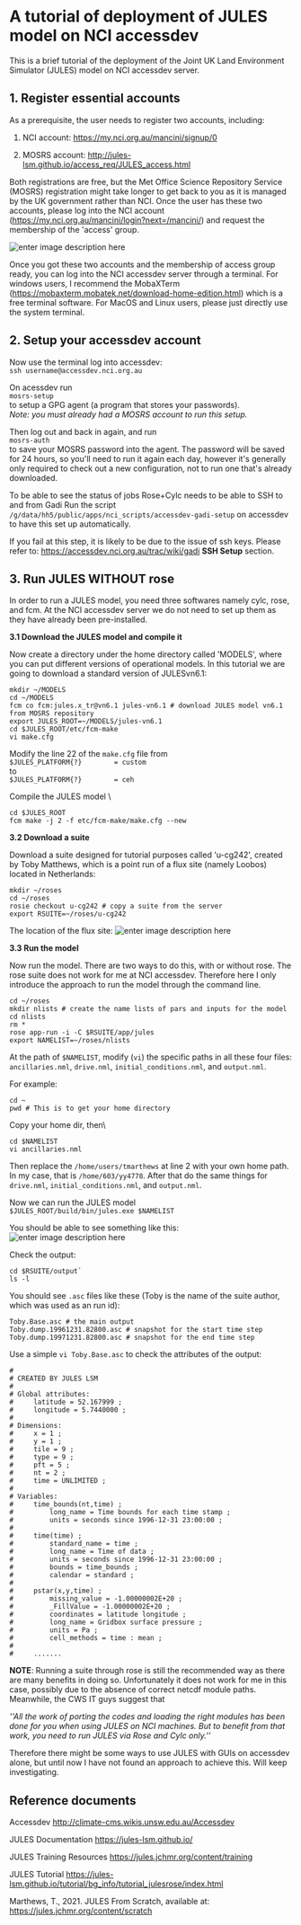 ﻿# A tutorial of deployment of JULES model on NCI accessdev

This is a brief tutorial of the deployment of the Joint UK Land Environment Simulator (JULES) model on NCI accessdev server.

## 1. Register essential accounts
As a prerequisite, the user needs to register two accounts, including:

1. NCI account: https://my.nci.org.au/mancini/signup/0

2. MOSRS account: http://jules-lsm.github.io/access_req/JULES_access.html

Both registrations are free, but the Met Office Science Repository Service (MOSRS) registration might take longer to get back to you as it is managed by the UK government rather than NCI. Once the user has these two accounts, please log into the NCI account (https://my.nci.org.au/mancini/login?next=/mancini/) and request the membership of the 'access' group.

![enter image description here](https://github.com/yuyi13/JULES-Deployment/blob/main/images/1_find_project.png?raw=true)

Once you got these two accounts and the membership of access group ready, you can log into the NCI accessdev server through a terminal. For windows users, I recommend the MobaXTerm (https://mobaxterm.mobatek.net/download-home-edition.html) which is a free terminal software. For MacOS and Linux users, please just directly use the system terminal.

## 2. Setup your accessdev account

Now use the terminal log into accessdev:\
`ssh username@accessdev.nci.org.au`

On acessdev run\
`mosrs-setup`\
to setup a GPG agent (a program that stores your passwords).\
*Note: you must already had a MOSRS account to run this setup.*

Then log out and back in again, and run\
`mosrs-auth`\
to save your MOSRS password into the agent. The password will be saved for 24 hours, so you'll need to run it again each day, however it's generally only required to check out a new configuration, not to run one that's already downloaded.

To be able to see the status of jobs Rose+Cylc needs to be able to SSH to and from Gadi
Run the script `/g/data/hh5/public/apps/nci_scripts/accessdev-gadi-setup` on accessdev to have this set up automatically.

If you fail at this step, it is likely to be due to the issue of ssh keys. Please refer to: https://accessdev.nci.org.au/trac/wiki/gadi **SSH Setup** section.

## 3. Run JULES WITHOUT rose
In order to run a JULES model, you need three softwares namely cylc, rose, and fcm. At the NCI accessdev server we do not need to set up them as they have already been pre-installed.

**3.1 Download the JULES model and compile it**

Now create a directory under the home directory called 'MODELS', where you can put different versions of operational models. In this tutorial we are going to download a standard version of JULESvn6.1:
```
mkdir ~/MODELS
cd ~/MODELS
fcm co fcm:jules.x_tr@vn6.1 jules-vn6.1 # download JULES model vn6.1 from MOSRS repository
export JULES_ROOT=~/MODELS/jules-vn6.1
cd $JULES_ROOT/etc/fcm-make
vi make.cfg
```

Modify the line 22 of the `make.cfg` file from\
`$JULES_PLATFORM{?}        = custom`\
to\
`$JULES_PLATFORM{?}        = ceh`

Compile the JULES model \
```
cd $JULES_ROOT
fcm make -j 2 -f etc/fcm-make/make.cfg --new
```

**3.2 Download a suite**

Download a suite designed for tutorial purposes called 'u-cg242', created by Toby Matthews, which is a point run of a flux site (namely Loobos) located in Netherlands:
```
mkdir ~/roses
cd ~/roses
rosie checkout u-cg242 # copy a suite from the server
export RSUITE=~/roses/u-cg242
```

The location of the flux site:
![enter image description here](https://github.com/yuyi13/JULES-Deployment/blob/main/images/3_flux_site.png?raw=true)

**3.3 Run the model**

Now run the model. There are two ways to do this, with or without rose. The rose suite does not work for me at NCI accessdev. Therefore here I only introduce the approach to run the model through the command line.
```
cd ~/roses
mkdir nlists # create the name lists of pars and inputs for the model
cd nlists
rm *
rose app-run -i -C $RSUITE/app/jules
export NAMELIST=~/roses/nlists
```

At the path of `$NAMELIST`, modify (`vi`) the specific paths in all these four files: `ancillaries.nml`, `drive.nml`, `initial_conditions.nml`, and `output.nml`.

For example:
```
cd ~
pwd # This is to get your home directory
```

Copy your home dir, then\
```
cd $NAMELIST
vi ancillaries.nml
```

Then replace the `/home/users/tmarthews` at line 2 with your own home path. In my case, that is `/home/603/yy4778`. After that do the same things for `drive.nml`, `initial_conditions.nml`, and `output.nml`.

Now we can run the JULES model\
`$JULES_ROOT/build/bin/jules.exe $NAMELIST`

You should be able to see something like this:
![enter image description here](https://github.com/yuyi13/JULES-Deployment/blob/main/images/2_JULES_run.png?raw=true)

Check the output:
```
cd $RSUITE/output`
ls -l
```

You should see `.asc` files like these (Toby is the name of the suite author, which was used as an run id):
```
Toby.Base.asc # the main output
Toby.dump.19961231.82800.asc # snapshot for the start time step
Toby.dump.19971231.82800.asc # snapshot for the end time step
```

Use a simple `vi Toby.Base.asc` to check the attributes of the output:
```
#
# CREATED BY JULES LSM
#
# Global attributes:
#     latitude = 52.167999 ;
#     longitude = 5.7440000 ;
#
# Dimensions:
#     x = 1 ;
#     y = 1 ;
#     tile = 9 ;
#     type = 9 ;
#     pft = 5 ;
#     nt = 2 ;
#     time = UNLIMITED ;
#
# Variables:
#     time_bounds(nt,time) ;
#         long_name = Time bounds for each time stamp ;
#         units = seconds since 1996-12-31 23:00:00 ;
#
#     time(time) ;
#         standard_name = time ;
#         long_name = Time of data ;
#         units = seconds since 1996-12-31 23:00:00 ;
#         bounds = time_bounds ;
#         calendar = standard ;
#
#     pstar(x,y,time) ;
#         missing_value = -1.00000002E+20 ;
#         _FillValue = -1.00000002E+20 ;
#         coordinates = latitude longitude ;
#         long_name = Gridbox surface pressure ;
#         units = Pa ;
#         cell_methods = time : mean ;
#
#     .......
```

**NOTE**: Running a suite through rose is still the recommended way as there are many benefits in doing so. Unfortunately it does not work for me in this case, possibly due to the absence of correct netcdf module paths. Meanwhile, the CWS IT guys suggest that 

*''All the work of porting the codes and loading the right modules has been done for you when using JULES on NCI machines. But to benefit from that work, you need to run JULES via Rose and Cylc only.''*

Therefore there might be some ways to use JULES with GUIs on accessdev alone, but until now I have not found an approach to achieve this. Will keep investigating.

## Reference documents
Accessdev http://climate-cms.wikis.unsw.edu.au/Accessdev

JULES Documentation https://jules-lsm.github.io/

JULES Training Resources https://jules.jchmr.org/content/training

JULES Tutorial https://jules-lsm.github.io/tutorial/bg_info/tutorial_julesrose/index.html

Marthews, T., 2021. JULES From Scratch, available at: https://jules.jchmr.org/content/scratch

